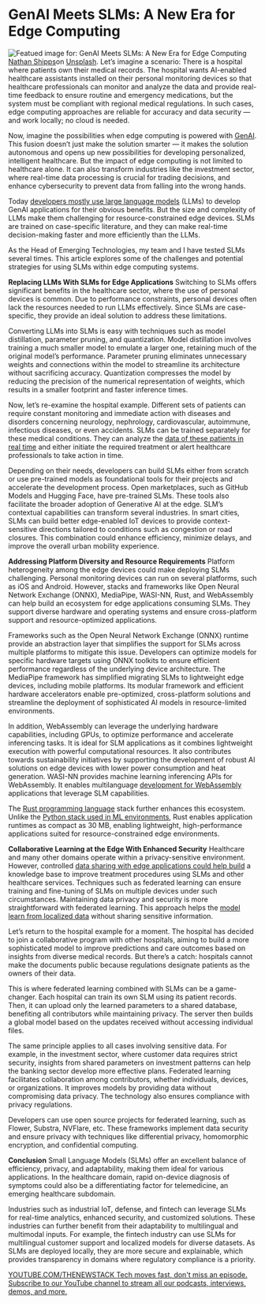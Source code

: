 # GenAI Meets SLMs: A New Era for Edge Computing
![Featued image for: GenAI Meets SLMs: A New Era for Edge Computing](https://cdn.thenewstack.io/media/2025/02/2bcf4a85-nathan-shipps-ke2-wbtxini-unsplash-1024x683.jpg)
[Nathan Shipps](https://unsplash.com/@nateshipps?utm_content=creditCopyText&utm_medium=referral&utm_source=unsplash)on
[Unsplash](https://unsplash.com/photos/person-standing-near-rock-cliff-ke2-WbTxINI?utm_content=creditCopyText&utm_medium=referral&utm_source=unsplash).
Let’s imagine a scenario: There is a hospital where patients own their medical records. The hospital wants AI-enabled healthcare assistants installed on their personal monitoring devices so that healthcare professionals can monitor and analyze the data and provide real-time feedback to ensure routine and emergency medications, but the system must be compliant with regional medical regulations. In such cases, edge computing approaches are reliable for accuracy and data security — and work locally; no cloud is needed.

Now, imagine the possibilities when edge computing is powered with [GenAI](https://www.talentica.com/blogs/generative-ai-transforming-decision-making-edge-computing/). This fusion doesn’t just make the solution smarter — it makes the solution autonomous and opens up new possibilities for developing personalized, intelligent healthcare. But the impact of edge computing is not limited to healthcare alone. It can also transform industries like the investment sector, where real-time data processing is crucial for trading decisions, and enhance cybersecurity to prevent data from falling into the wrong hands.

Today [developers mostly use large language models](https://thenewstack.io/why-large-language-models-wont-replace-human-coders/) (LLMs) to develop GenAI applications for their obvious benefits. But the size and complexity of LLMs make them challenging for resource-constrained edge devices. SLMs are trained on case-specific literature, and they can make real-time decision-making faster and more efficiently than the LLMs.

As the Head of Emerging Technologies, my team and I have tested SLMs several times. This article explores some of the challenges and potential strategies for using SLMs within edge computing systems.

**Replacing LLMs With SLMs for Edge Applications**
Switching to SLMs offers significant benefits in the healthcare sector, where the use of personal devices is common. Due to performance constraints, personal devices often lack the resources needed to run LLMs effectively. Since SLMs are case-specific, they provide an ideal solution to address these limitations.

Converting LLMs into SLMs is easy with techniques such as model distillation, parameter pruning, and quantization. Model distillation involves training a much smaller model to emulate a larger one, retaining much of the original model’s performance. Parameter pruning eliminates unnecessary weights and connections within the model to streamline its architecture without sacrificing accuracy. Quantization compresses the model by reducing the precision of the numerical representation of weights, which results in a smaller footprint and faster inference times.

Now, let’s re-examine the hospital example. Different sets of patients can require constant monitoring and immediate action with diseases and disorders concerning neurology, nephrology, cardiovascular, autoimmune, infectious diseases, or even accidents. SLMs can be trained separately for these medical conditions. They can analyze the [data of these patients in real time](https://thenewstack.io/how-open-source-and-time-series-data-fit-together/) and either initiate the required treatment or alert healthcare professionals to take action in time.

Depending on their needs, developers can build SLMs either from scratch or use pre-trained models as foundational tools for their projects and accelerate the development process. Open marketplaces, such as GitHub Models and Hugging Face, have pre-trained SLMs. These tools also facilitate the broader adoption of Generative AI at the edge. SLM’s contextual capabilities can transform several industries. In smart cities, SLMs can build better edge-enabled IoT devices to provide context-sensitive directions tailored to conditions such as congestion or road closures. This combination could enhance efficiency, minimize delays, and improve the overall urban mobility experience.

**Addressing Platform Diversity and Resource Requirements**
Platform heterogeneity among the edge devices could make deploying SLMs challenging. Personal monitoring devices can run on several platforms, such as iOS and Android. However, stacks and frameworks like Open Neural Network Exchange (ONNX), MediaPipe, WASI-NN, Rust, and WebAssembly can help build an ecosystem for edge applications consuming SLMs. They support diverse hardware and operating systems and ensure cross-platform support and resource-optimized applications.

Frameworks such as the Open Neural Network Exchange (ONNX) runtime provide an abstraction layer that simplifies the support for SLMs across multiple platforms to mitigate this issue. Developers can optimize models for specific hardware targets using ONNX toolkits to ensure efficient performance regardless of the underlying device architecture. The MediaPipe framework has simplified migrating SLMs to lightweight edge devices, including mobile platforms. Its modular framework and efficient hardware accelerators enable pre-optimized, cross-platform solutions and streamline the deployment of sophisticated AI models in resource-limited environments.

In addition, WebAssembly can leverage the underlying hardware capabilities, including GPUs, to optimize performance and accelerate inferencing tasks. It is ideal for SLM applications as it combines lightweight execution with powerful computational resources. It also contributes towards sustainability initiatives by supporting the development of robust AI solutions on edge devices with lower power consumption and heat generation. WASI-NN provides machine learning inferencing APIs for WebAssembly. It enables multilanguage [development for WebAssembly](https://thenewstack.io/webassembly-users-a-mix-of-backend-and-full-stack-developers/) applications that leverage SLM capabilities.

The [Rust programming language](https://thenewstack.io/the-rust-c-bridge-a-new-path-forward/) stack further enhances this ecosystem. Unlike the [Python stack used in ML environments](https://thenewstack.io/why-every-python-dev-needs-virtual-environments-now/), Rust enables application runtimes as compact as 30 MB, enabling lightweight, high-performance applications suited for resource-constrained edge environments.

**Collaborative Learning at the Edge With Enhanced Security**
Healthcare and many other domains operate within a privacy-sensitive environment. However, controlled [data sharing with edge applications could help build](https://thenewstack.io/how-event-processing-builds-business-speed-and-agility/) a knowledge base to improve treatment procedures using SLMs and other healthcare services. Techniques such as federated learning can ensure training and fine-tuning of SLMs on multiple devices under such circumstances. Maintaining data privacy and security is more straightforward with federated learning. This approach helps the [model learn from localized data](https://thenewstack.io/data-modeling-part-2-method-for-time-series-databases/) without sharing sensitive information.

Let’s return to the hospital example for a moment. The hospital has decided to join a collaborative program with other hospitals, aiming to build a more sophisticated model to improve predictions and care outcomes based on insights from diverse medical records. But there’s a catch: hospitals cannot make the documents public because regulations designate patients as the owners of their data.

This is where federated learning combined with SLMs can be a game-changer. Each hospital can train its own SLM using its patient records. Then, it can upload only the learned parameters to a shared database, benefiting all contributors while maintaining privacy. The server then builds a global model based on the updates received without accessing individual files.

The same principle applies to all cases involving sensitive data. For example, in the investment sector, where customer data requires strict security, insights from shared parameters on investment patterns can help the banking sector develop more effective plans. Federated learning facilitates collaboration among contributors, whether individuals, devices, or organizations. It improves models by providing data without compromising data privacy. The technology also ensures compliance with privacy regulations.

Developers can use open source projects for federated learning, such as Flower, Substra, NVFlare, etc. These frameworks implement data security and ensure privacy with techniques like differential privacy, homomorphic encryption, and confidential computing.

**Conclusion**
Small Language Models (SLMs) offer an excellent balance of efficiency, privacy, and adaptability, making them ideal for various applications. In the healthcare domain, rapid on-device diagnosis of symptoms could also be a differentiating factor for telemedicine, an emerging healthcare subdomain.

Industries such as industrial IoT, defense, and fintech can leverage SLMs for real-time analytics, enhanced security, and customized solutions. These industries can further benefit from their adaptability to multilingual and multimodal inputs. For example, the fintech industry can use SLMs for multilingual customer support and localized models for diverse datasets. As SLMs are deployed locally, they are more secure and explainable, which provides transparency in domains where regulatory compliance is a priority.

[
YOUTUBE.COM/THENEWSTACK
Tech moves fast, don't miss an episode. Subscribe to our YouTube
channel to stream all our podcasts, interviews, demos, and more.
](https://youtube.com/thenewstack?sub_confirmation=1)
